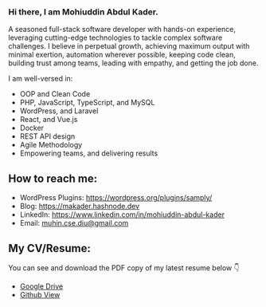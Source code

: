 ### Hi there, I am Mohiuddin Abdul Kader.
A seasoned full-stack software developer with hands-on experience, leveraging cutting-edge technologies to tackle complex software challenges. I believe in perpetual growth, achieving maximum output with minimal exertion, automation wherever possible, keeping code clean, building trust among teams, leading with empathy, and getting the job done.

I am well-versed in:
- OOP and Clean Code
- PHP, JavaScript, TypeScript, and MySQL
- WordPress, and Laravel
- React, and Vue.js
- Docker
- REST API design
- Agile Methodology
- Empowering teams, and delivering results


## How to reach me:
<ul dir="auto">
<li>WordPress Plugins: <a href="https://profiles.wordpress.org/hossain88/#content-plugins" rel="nofollow" target="_blank">https://wordpress.org/plugins/samply/</a></li>
<li>Blog: <a href="https://makader.hashnode.dev" rel="nofollow" target="_blank">https://makader.hashnode.dev</a></li>
<li>LinkedIn: <a href="https://www.linkedin.com/in/mohiuddin-abdul-kader" rel="nofollow" target="_blank">https://www.linkedin.com/in/mohiuddin-abdul-kader</a></li>
<li>Email: <a href="mailto:muhin.cse.diu@gmail.com" target="_blank">muhin.cse.diu@gmail.com</a></li>
</ul>


## My CV/Resume:
You can see and download the PDF copy of my latest resume below 👇

* [Google Drive](https://docs.google.com/document/d/1IiBsv0EfJ2Qd8-c9G62SSM1EY0f0JNO8kULN4yrMw8M/edit?usp=sharing) 
* [Github View](https://github.com/beyond88/beyond88/blob/main/Resume-Mohiuddin%20Abdul%20Kader.pdf)
